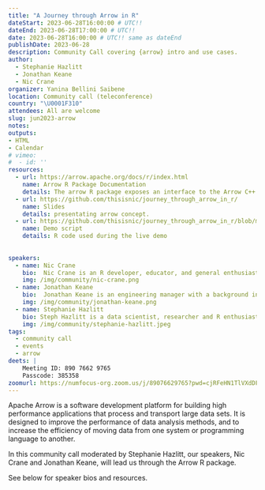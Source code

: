 ```yaml
---
title: "A Journey through Arrow in R"
dateStart: 2023-06-28T16:00:00 # UTC!!
dateEnd: 2023-06-28T17:00:00 # UTC!!
date: 2023-06-28T16:00:00 # UTC!! same as dateEnd
publishDate: 2023-06-28
description: Community Call covering {arrow} intro and use cases.
author:
  - Stephanie Hazlitt
  - Jonathan Keane
  - Nic Crane
organizer: Yanina Bellini Saibene
location: Community call (teleconference)
country: "\U0001F310"
attendees: All are welcome
slug: jun2023-arrow
notes: 
outputs:
- HTML
- Calendar 
# vimeo:
#  - id: ''
resources:
  - url: https://arrow.apache.org/docs/r/index.html
    name: Arrow R Package Documentation  
    details: The arrow R package exposes an interface to the Arrow C++ library, enabling access to many of its features in R. It provides low-level access to the Arrow C++ library API and higher-level access through a dplyr backend and familiar R functions.
  - url: https://github.com/thisisnic/journey_through_arrow_in_r/
    name: Slides  
    details: presentating arrow concept.
  - url: https://github.com/thisisnic/journey_through_arrow_in_r/blob/main/demo_script.R
    name: Demo script  
    details: R code used during the live demo
    
 
speakers:  
  - name: Nic Crane
    bio:  Nic Crane is an R developer, educator, and general enthusiast, with a background in data science and software engineering.  Nic is a member of the Apache Arrow Project Management Committee (PMC) and is the current maintainer of the arrow R package.
    img: /img/community/nic-crane.png
  - name: Jonathan Keane
    bio:  Jonathan Keane is an engineering manager with a background in software engineering and data science. Jonathan is a part of the team who maintains the Arrow project including the Arrow R package.      
    img: /img/community/jonathan-keane.png
  - name: Stephanie Hazlitt 
    bio: Steph Hazlitt is a data scientist, researcher and R enthusiast. She has spent the better part of her career wrangling data with R and supporting people and teams in learning, creating and sharing data science-related products and open source software.
    img: /img/community/stephanie-hazlitt.jpeg  
tags:
  - community call
  - events
  - arrow
deets: |
    Meeting ID: 890 7662 9765 
    Passcode: 385358
zoomurl: https://numfocus-org.zoom.us/j/89076629765?pwd=cjRFeHN1TlVXdDFRK0FXRnlzcENuZz09
---
```


Apache Arrow is a software development platform for building high performance applications that process and transport large data sets. It is designed to improve the performance of data analysis methods, and to increase the efficiency of moving data from one system or programming language to another.

In this community call moderated by Stephanie Hazlitt, our speakers, Nic Crane and Jonathan Keane, will lead us through the Arrow R package.

See below for speaker bios and resources.
